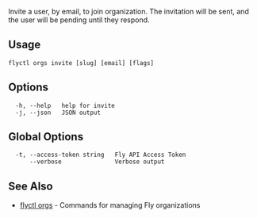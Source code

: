 Invite a user, by email, to join organization. The invitation will be
sent, and the user will be pending until they respond.


## Usage
~~~
flyctl orgs invite [slug] [email] [flags]
~~~

## Options

~~~
  -h, --help   help for invite
  -j, --json   JSON output
~~~

## Global Options

~~~
  -t, --access-token string   Fly API Access Token
      --verbose               Verbose output
~~~

## See Also

* [flyctl orgs](/docs/flyctl/orgs/)	 - Commands for managing Fly organizations

